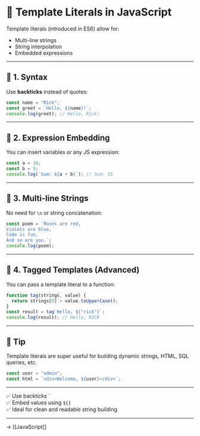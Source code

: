 # 📌 Template Literals in JavaScript

Template literals (introduced in ES6) allow for:
- Multi-line strings
- String interpolation
- Embedded expressions

---

## 🔹 1. Syntax

Use **backticks** instead of quotes:

```js
const name = "Rick";
const greet = `Hello, ${name}!`;
console.log(greet); // Hello, Rick!
```

---

## 🔹 2. Expression Embedding

You can insert variables or any JS expression:

```js
const a = 10;
const b = 5;
console.log(`Sum: ${a + b}`); // Sum: 15
```

---

## 🔹 3. Multi-line Strings

No need for `\n` or string concatenation:

```js
const poem = `Roses are red,
Violets are blue,
Code is fun,
And so are you.`;
console.log(poem);
```

---

## 🔹 4. Tagged Templates (Advanced)

You can pass a template literal to a function:

```js
function tag(strings, value) {
  return strings[0] + value.toUpperCase();
}
const result = tag`Hello, ${"rick"}`;
console.log(result); // Hello, RICK
```

---

## 🧠 Tip

Template literals are super useful for building dynamic strings, HTML, SQL queries, etc.

```js
const user = "admin";
const html = `<div>Welcome, ${user}</div>`;
```

---

✅ Use backticks `` ` ``  
✅ Embed values using `${}`  
✅ Ideal for clean and readable string building

---
→ [[JavaScript]]

